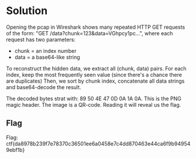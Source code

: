 # Solution
Opening the pcap in Wireshark shows many repeated HTTP GET requests of the form: "GET /data?chunk=123&data=VGhpcy1pc...", where each request has two parameters:
 - chunk = an index number
 - data = a base64-like string

To reconstruct the hidden data, we extract all (chunk, data) pairs. For each index, keep the most frequently seen value (since there's a chance there are duplicates)
Then, we sort by chunk index, concatenate all data strings and base64-decode the result.

The decoded bytes strat with: 89 50 4E 47 0D 0A 1A 0A. This is the PNG magic header. The image is a QR-code. Reading it will reveal us the flag.

## Flag

Flag: ctf{da8978b239f7e78370c36501ee6a0458e7c4dd870463e44ca6f9b949549ebf1b}
